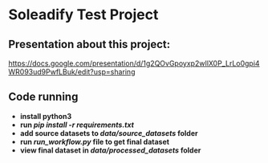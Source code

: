 # Soleadify Test Project

## Presentation about this project:
https://docs.google.com/presentation/d/1g2QOvGpoyxp2wIlX0P_LrLo0gpi4WR093ud9PwfLBuk/edit?usp=sharing

## Code running
* **install python3**
* **run _pip install -r requirements.txt_**
* **add source datasets to _data/source_datasets_ folder** 
* **run _run_workflow.py_ file to get final dataset**
* **view final dataset in _data/processed_datasets_ folder**
